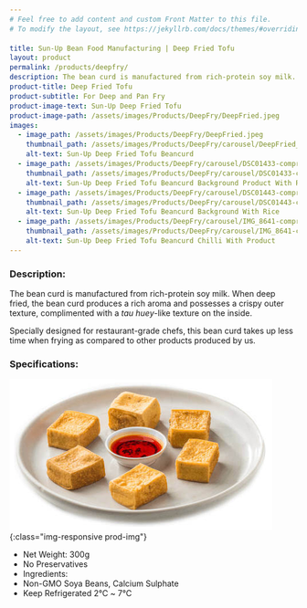 ```yaml
---
# Feel free to add content and custom Front Matter to this file.
# To modify the layout, see https://jekyllrb.com/docs/themes/#overriding-theme-defaults

title: Sun-Up Bean Food Manufacturing | Deep Fried Tofu
layout: product
permalink: /products/deepfry/
description: The bean curd is manufactured from rich-protein soy milk. When deep fried, the bean curd produces a rich aroma and possesses a crispy outer texture, complimented with a tau huey-like texture on the inside.
product-title: Deep Fried Tofu
product-subtitle: For Deep and Pan Fry
product-image-text: Sun-Up Deep Fried Tofu
product-image-path: /assets/images/Products/DeepFry/DeepFried.jpeg
images:
  - image_path: /assets/images/Products/DeepFry/DeepFried.jpeg
    thumbnail_path: /assets/images/Products/DeepFry/carousel/DeepFried_tn.jpg
    alt-text: Sun-Up Deep Fried Tofu Beancurd
  - image_path: /assets/images/Products/DeepFry/carousel/DSC01433-compressor.JPG
    thumbnail_path: /assets/images/Products/DeepFry/carousel/DSC01433-compressor_tn.JPG
    alt-text: Sun-Up Deep Fried Tofu Beancurd Background Product With Rice
  - image_path: /assets/images/Products/DeepFry/carousel/DSC01443-compressor.JPG
    thumbnail_path: /assets/images/Products/DeepFry/carousel/DSC01443-compressor_tn.JPG
    alt-text: Sun-Up Deep Fried Tofu Beancurd Background With Rice
  - image_path: /assets/images/Products/DeepFry/carousel/IMG_8641-compressor.JPG
    thumbnail_path: /assets/images/Products/DeepFry/carousel/IMG_8641-compressor_tn.JPG
    alt-text: Sun-Up Deep Fried Tofu Beancurd Chilli With Product
---
```


### Description:
The bean curd is manufactured from rich-protein soy milk. 
When deep fried, the bean curd produces a rich aroma and possesses a crispy outer texture, 
complimented with a _tau huey_-like texture on the inside.


Specially designed for restaurant-grade chefs, 
this bean curd takes up less time when frying as compared to other products produced by us.


### Specifications:
![Sun-Up Deep Fried Tofu on plate](/assets/images/Products/DeepFry/productthumbnail.jpeg){:class="img-responsive prod-img"}
-  Net Weight: 300g
-  No Preservatives
-  Ingredients:
-  Non-GMO Soya Beans, Calcium Sulphate
-  Keep Refrigerated 2℃ ~ 7℃